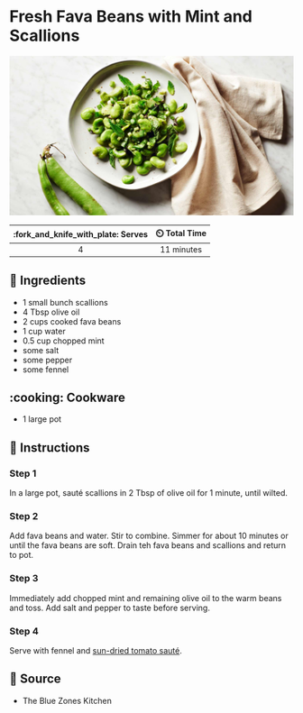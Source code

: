 # Fresh Fava Beans with Mint and Scallions

![Fresh Fava Beans with Mint and Scallions](../assets/images/fresh-fava-beans-with-mint-and-scallions.jpg)

| :fork_and_knife_with_plate: Serves | :timer_clock: Total Time |
|:----------------------------------:|:-----------------------: |
| 4 | 11 minutes |

## :salt: Ingredients

- 1 small bunch scallions
- 4 Tbsp olive oil
- 2 cups cooked fava beans
- 1 cup water
- 0.5 cup chopped mint
- some salt
- some pepper
- some fennel

## :cooking: Cookware

- 1 large pot

## :pencil: Instructions

### Step 1

In a large pot, sauté scallions in 2 Tbsp of olive oil for 1 minute, until wilted.

### Step 2

Add fava beans and water. Stir to combine. Simmer for about 10 minutes or until the fava beans are soft. Drain teh fava
beans and scallions and return to pot.

### Step 3

Immediately add chopped mint and remaining olive oil to the warm beans and toss. Add salt and pepper to taste before
serving.

### Step 4

Serve with fennel and [sun-dried tomato sauté](./cabbage-and-sun-dried-tomato-sauté.md).

## :link: Source

- The Blue Zones Kitchen

